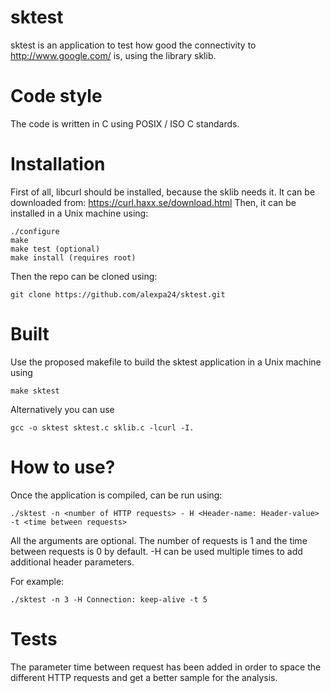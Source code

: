 # sktest
sktest is an application to test how good the connectivity to http://www.google.com/ is, using the library sklib.

# Code style
The code is written in C using POSIX / ISO C standards.

# Installation
First of all, libcurl should be installed, because the sklib needs it. It can be downloaded from: https://curl.haxx.se/download.html
Then, it can be installed in a Unix machine using:
```
./configure
make
make test (optional)
make install (requires root)
```

Then the repo can be cloned using:
```
git clone https://github.com/alexpa24/sktest.git
```

# Built
Use the proposed makefile to build the sktest application in a Unix machine using
```
make sktest
```
Alternatively you can use
```
gcc -o sktest sktest.c sklib.c -lcurl -I.
```

# How to use?
Once the application is compiled, can be run using:
```
./sktest -n <number of HTTP requests> - H <Header-name: Header-value> -t <time between requests>
```

All the arguments are optional. The number of requests is 1 and the time between requests is 0 by default. -H can be used multiple times to add additional header parameters.

For example:
```
./sktest -n 3 -H Connection: keep-alive -t 5
```

# Tests
The parameter time between request has been added in order to space the different HTTP requests and get a better sample for the analysis.

